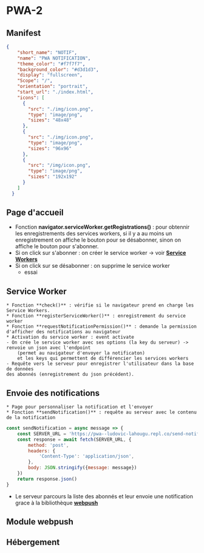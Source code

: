 # PWA-2

## Manifest
```json
{
    "short_name": "NOTIF",
    "name": "PWA NOTIFICATION",
    "theme_color": "#f7f7f7",
    "background_color": "#d3d1d3",
    "display": "fullscreen",
    "Scope": "/",
    "orientation": "portrait",
    "start_url": "./index.html",
    "icons": [
      {
        "src": "./img/icon.png",
        "type": "image/png",
        "sizes": "48x48"
      },
      {
        "src": "./img/icon.png",
        "type": "image/png",
        "sizes": "96x96"
      },
      {
        "src": "/img/icon.png",
        "type": "image/png",
        "sizes": "192x192"
      }
    ]
  }
  ```
 ## Page d'accueil
   * Fonction **navigator.serviceWorker.getRegistrations()** : pour obtennir les enregistrements des services workers,
     si il y a au moins un enregistrement on affiche le bouton pour se désabonner, sinon on affiche le bouton pour s'abonner.
   * Si on click sur s'abonner : on créer le service worker -> voir [**Service Workers**](#service-worker)
   * Si on click sur se désabonner : on supprime le service worker
     - essai

  ## Service Worker
    * Fonction **check()** : vérifie si le navigateur prend en charge les Service Workers.
    * Fonction **registerServiceWorker()** : enregistrement du service worker
    * Fonction **requestNotificationPermission()** : demande la permission d'afficher des notifications au navigateur
    * Activation du service worker : event activate
    - On crée le service worker avec ses options (la key du serveur) -> renvoie un json avec l'endpoint
        (permet au navigateur d'envoyer la notificaton)
        et les keys qui permettent de différencier les services workers
    - Requête vers le serveur pour enregistrer l'utilisateur dans la base de données
    des abonnés (enregistrement du json précédent).

## Envoie des notifications
    * Page pour personnaliser la notification et l'envoyer
    * Fonction **sendNotification()** : requête au serveur avec le contenu de la notification
    
```js
const sendNotification = async message => {
    const SERVER_URL = 'https://pwa--ludovic-lahougu.repl.co/send-notification'
    const response = await fetch(SERVER_URL, {
        method: 'post',
        headers: {
            'Content-Type': 'application/json',
        },
        body: JSON.stringify({message: message})
    })
    return response.json()
}
```
* Le serveur parcours la liste des abonnés et leur envoie une notification grace à la bibliothèque [**webpush**](https://www.npmjs.com/package/web-push)


## Module webpush

  
  ## Hébergement
